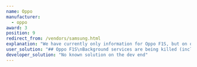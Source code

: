 ```yaml
---
name: Oppo
manufacturer:
  - oppo
award: 3
position: 9
redirect_from: /vendors/samsung.html
explanation: "We have currently only information for Oppo F1S, but on other models the situation may well be similar."
user_solution: "## Oppo F1S\nBackground services are being killed (including accessibility services, which then need re-enabling) every time you turn the screen off. So far, a workaround for this is:\n* Pin your app to the recent apps screen.\n* Enable your app in the app list inside the security app's \"startup manager\" and \"floating app list\" (com.coloros.safecenter / com.coloros.safecenter.permission.Permission).\n* Turn off battery optimizations.\n* Give the service a persistent notification to remain in the foreground.\nAll four of those need to be done before the app would function.\n<div class=\"img-block\">\n  <figure>\n    <img src=\"/assets/img/oppo/oppo_autolaunch1.jpg\">\n    <figcaption>Open App management.</figcaption>\n  </figure>\n  <figure>\n    <img src=\"/assets/img/oppo/oppo_autolaunch2.jpg\">\n    <figcaption>Toggle to allow Your app.</figcaption>\n  </figure>\n</div>\n<div class=\"img-block\">\n  <figure>\n    <img src=\"/assets/img/oppo/oppo_background1.jpg\">\n    <figcaption>App info -> Battery usage</figcaption>\n  </figure>\n  <figure>\n    <img src=\"/assets/img/oppo/oppo_background2.jpg\">\n    <figcaption>Choose Run in background.</figcaption>\n  </figure>\n</div>\nHere are links to some other resources verifying that some of the above steps work on other Oppo devices:\n* [XDA developers](https://forum.xda-developers.com/android/general/coloros-5-0-how-to-allow-apps-running-t3847738)\n* [XDA developers](https://forum.xda-developers.com/find-X/help/killing-apps-screen-off-arghh-t3818105)\n* [Oppo customer service portal](https://oppo-au.custhelp.com/app/answers/detail/a_id/1313/~/how-to-lock-applications-in-the-background%3F)\n* [Quora](https://www.quora.com/How-do-you-add-apps-into-Whitelist-in-OPPO-F1s-phone)"
developer_solution: "No known solution on the dev end"
---
```


